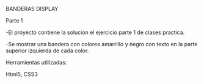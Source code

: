 BANDERAS DISPLAY 

Parte 1

-El proyecto contiene la solucion el ejercicio parte 1 de clases practica.


-Se mostrar una bandera con colores amarrillo y negro con texto en la parte 
superior izquierda de cada color.


Herramientas utilizadas:


Html5, 
CSS3
